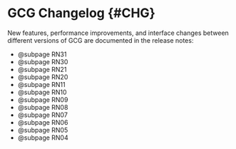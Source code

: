 # GCG Changelog {#CHG}

New features, performance improvements, and interface changes between different versions of GCG are documented in the
release notes:

- @subpage RN31
- @subpage RN30
- @subpage RN21
- @subpage RN20
- @subpage RN11
- @subpage RN10
- @subpage RN09
- @subpage RN08
- @subpage RN07
- @subpage RN06
- @subpage RN05
- @subpage RN04

